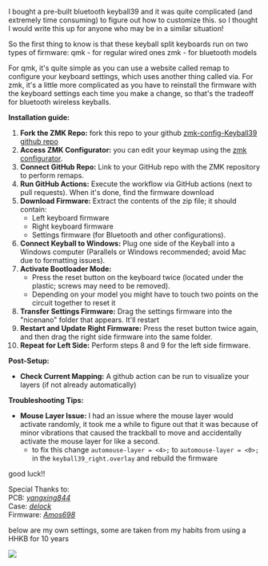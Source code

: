  I bought a pre-built bluetooth keyball39 and it was quite complicated (and extremely time consuming) to figure out how to customize this. so I thought I would write this up for anyone who may be in a similar situation!

So the first thing to know is that these keyball split keyboards run on two types of firmware:
  qmk - for regular wired ones
  zmk - for bluetooth models

For qmk, it's quite simple as you can use a website called remap to configure your keyboard settings, which uses another thing called via.
For zmk, it's a little more complicated as you have to reinstall the firmware with the keyboard settings each time you make a change, so that's the tradeoff for bluetooth wireless keyballs.

**Installation guide:**
  1. **Fork the ZMK Repo:** fork this repo to your github [zmk-config-Keyball39 github repo](https://github.com/tangbonze/zmk-config-Keyball39)
  2. **Access ZMK Configurator:** you can edit your keymap using the [zmk configurator](https://nickcoutsos.github.io/keymap-editor/).
  3. **Connect GitHub Repo:** Link to your GitHub repo with the ZMK repository to perform remaps.
  4. **Run GitHub Actions:** Execute the workflow via GitHub actions (next to pull requests). When it's done, find the firmware download
  5. **Download Firmware:** Extract the contents of the zip file; it should contain:
     - Left keyboard firmware
     - Right keyboard firmware
     - Settings firmware (for Bluetooth and other configurations).
  6. **Connect Keyball to Windows:** Plug one side of the Keyball into a Windows computer (Parallels or Windows recommended; avoid Mac due to formatting issues).
  7. **Activate Bootloader Mode:** 
     - Press the reset button on the keyboard twice (located under the plastic; screws may need to be removed).
     - Depending on your model you might have to touch two points on the circuit together to reset it 
  8. **Transfer Settings Firmware:** Drag the settings firmware into the "nicenano" folder that appears. It'll restart
  9. **Restart and Update Right Firmware:** Press the reset button twice again, and then drag the right side firmware into the same folder.
  10. **Repeat for Left Side:** Perform steps 8 and 9 for the left side firmware.

**Post-Setup:**
  - **Check Current Mapping:** A github action can be run to visualize your layers (if not already automatically)

  
**Troubleshooting Tips:**
  - **Mouse Layer Issue:** I had an issue where the mouse layer would activate randomly, it took me a while to figure out that it was because of minor vibrations that caused the trackball to move and accidentally activate the mouse layer for like a second.
    - to fix this change ```automouse-layer = <4>;``` to ```automouse-layer = <0>;``` in the ```keyball39_right.overlay``` and rebuild the firmware

good luck!!
 
Special Thanks to: <br>
PCB: *[yangxing844](https://github.com/yangxing844)* <br>
Case: *[delock](https://github.com/delock)* <br>
Firmware: *[Amos698](https://github.com/Amos698)* <br>

below are my own settings, some are taken from my habits from using a HHKB for 10 years

<img src="keymap-drawer/keyball39.svg" >
